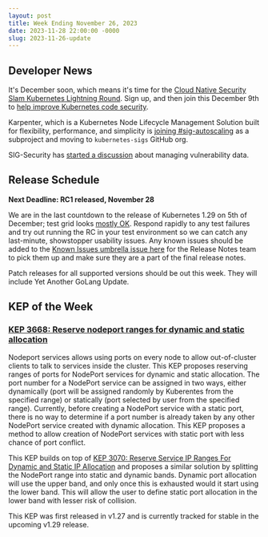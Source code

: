 ```yaml
---
layout: post
title: Week Ending November 26, 2023
date: 2023-11-28 22:00:00 -0000
slug: 2023-11-26-update
---
```


## Developer News

It's December soon, which means it's time for the [Cloud Native Security Slam Kubernetes Lightning Round](https://community.cncf.io/cloud-native-security-slam/).  Sign up, and then join this December 9th to [help improve Kubernetes code security](https://groups.google.com/a/kubernetes.io/g/dev/c/SbSrJckE1iI).

Karpenter, which is a Kubernetes Node Lifecycle Management Solution built for flexibility, performance, and simplicity is [joining #sig-autoscaling](https://github.com/kubernetes/org/issues/4562) as a subproject and moving to `kubernetes-sigs` GitHub org.

SIG-Security has [started a discussion](https://docs.google.com/document/d/1a_3aMKexfhZwnbzmZZy0dhbQX7L_c8Cr2HSDKchLU7o/edit#heading=h.3xduq4wgcoc5) about managing vulnerability data.

## Release Schedule

**Next Deadline: RC1 released, November 28**

We are in the last countdown to the release of Kubernetes 1.29 on 5th of December; test grid looks [mostly OK](https://testgrid.k8s.io/sig-release-1.29-blocking). Respond rapidly to any test failures and try out running the RC in your test environment so we can catch any last-minute, showstopper usability issues. Any known issues should be added to the [Known Issues umbrella issue here](https://github.com/kubernetes/kubernetes/issues/121886) for the Release Notes team to pick them up and make sure they are a part of the final release notes.

Patch releases for all supported versions should be out this week. They will include Yet Another GoLang Update.

## KEP of the Week

### [KEP 3668: Reserve nodeport ranges for dynamic and static allocation](https://github.com/kubernetes/enhancements/tree/master/keps/sig-network/3668-reserved-service-nodeport-range)

Nodeport services allows using ports on every node to allow out-of-cluster clients to talk to services inside the cluster. This KEP proposes reserving ranges of ports for NodePort services for dynamic and static allocation. The port number for a NodePort service can be assigned in two ways, either dynamically (port will be assigned randomly by Kuberentes from the specified range) or statically (port selected by user from the specified range). Currently, before creating a NodePort service with a static port, there is no way to determine if a port number is already taken by any other NodePort service created with dynamic allocation. This KEP proposes a method to allow creation of NodePort services with static port with less chance of port conflict.

This KEP builds on top of [KEP 3070: Reserve Service IP Ranges For Dynamic and Static IP Allocation](https://github.com/kubernetes/enhancements/blob/master/keps/sig-network/3070-reserved-service-ip-range/README.md#proposed-services-clusterips-allocation-model) and proposes a similar solution by splitting the NodePort range into static and dynamic bands. Dynamic port allocation will use the upper band, and only once this is exhausted would it start using the lower band. This will allow the user to define static port allocation in the lower band with lesser risk of collision. 

This KEP was first released in v1.27 and is currently tracked for stable in the upcoming v1.29 release.